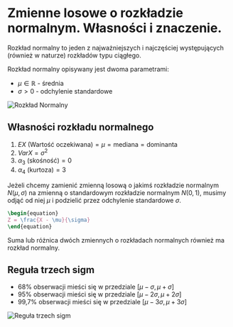 # Zmienne losowe o rozkładzie normalnym. Własności i znaczenie.

Rozkład normalny to jeden z najważniejszych i najczęściej występujących (również w naturze) rozkładów typu ciągłego.

Rozkład normalny opisywany jest dwoma parametrami:

- $\mu \in \mathbb{R}$ - średnia
- $\sigma > 0$ - odchylenie standardowe

![Rozkład Normalny](Normal_Distribution.svg)

## Własności rozkładu normalnego

1. $EX \text{ (Wartość oczekiwana)} = \mu = \text{mediana} = \text{dominanta}$
2. $Var X = \sigma^2$
3. $\alpha_3 \text{ (skośność)} = 0$
4. $\alpha_4 \text{ (kurtoza)} = 3$

Jeżeli chcemy zamienić zmienną losową o jakimś rozkładzie normalnym $N(\mu, \sigma)$ na zmienną o standardowym
rozkładzie normalnym $N(0,1)$, musimy odjąć od niej $\mu$ i podzielić przez odchylenie standardowe $\sigma$.

```tex
\begin{equation}
Z = \frac{X - \mu}{\sigma}
\end{equation}
```

Suma lub różnica dwóch zmiennych o rozkładach normalnych również ma rozkład normalny.

## Reguła trzech sigm

- 68% obserwacji mieści się w przedziale $[\mu - \sigma, \mu + \sigma]$
- 95% obserwacji mieści się w przedziale $[\mu - 2\sigma, \mu + 2\sigma]$
- 99,7% obserwacji mieści się w przedziale $[\mu - 3\sigma, \mu + 3\sigma]$

![Reguła trzech sigm](3_sigmy.png)
